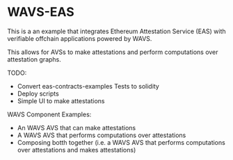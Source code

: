 # WAVS-EAS

This is a an example that integrates Ethereum Attestation Service (EAS) with verifiable offchain applications powered by WAVS.

This allows for AVSs to make attestations and perform computations over attestation graphs.

TODO:
- Convert eas-contracts-examples Tests to solidity
- Deploy scripts
- Simple UI to make attestations

WAVS Component Examples:
- An WAVS AVS that can make attestations
- A WAVS AVS that performs computations over attestations
- Composing botth together (i.e. a WAVS AVS that performs computations over attestations and makes attestations)
